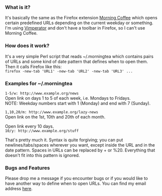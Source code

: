 ### What is it?

It's basically the same as the Firefox extension [Morning
Coffee](https://addons.mozilla.org/en-US/firefox/addon/2677) which opens
certain predefined URLs depending on the current weekday or something. I'm
using [Vimperator](http://www.vimperator.org/) and don't have a toolbar in
Firefox, so I can't use Morning Coffee.  


### How does it work?

It's a very simple Perl script that reads ~/.morningtea which contains pairs
of URLs and some kind of date pattern that defines when to open them. Then it
calls Firefox like this:  
`firefox -new-tab 'URL1' -new-tab 'URL2' -new-tab 'URL3' ...`  


### Examples for ~/.morningtea

`1-5/w: http://www.example.org/news`  
Open link on days 1 to 5 of each week, i.e. Mondays to Fridays.  
NOTE: Weekday numbers start with 1 (Monday) and end with 7 (Sunday).  

`1,10,20/m: http://www.example.org/lazy-news`  
Open link on the 1st, 10th and 20th of each month.  

Open link every 10 days.  
`10/y: http://www.example.org/stuff`  

That's pretty much it. Syntax is quite forgiving; you can put
newlines/tabs/spaces wherever you want, except inside the URL and in the date
pattern. Spaces in URLs can be replaced by + or %20. Everything that doesn't
fit into this pattern is ignored.  


### Bugs and Features

Please drop me a message if you encounter bugs or if you would like to have
another way to define when to open URLs. You can find my email address
[here](http://github.com/fagga).

